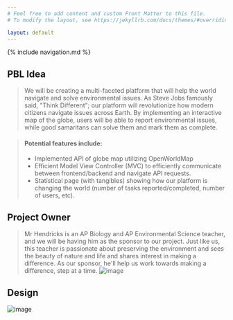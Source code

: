 ```yaml
---
# Feel free to add content and custom Front Matter to this file.
# To modify the layout, see https://jekyllrb.com/docs/themes/#overriding-theme-defaults

layout: default
---
```


{% include navigation.md %}

## PBL Idea

> We will be creating a multi-faceted platform that will help the world navigate and solve environmental issues. As Steve Jobs famously said, "Think Different"; our platform will revolutionize how modern citizens navigate issues across Earth. By implementing an interactive map of the globe, users will be able to report environmental issues, while good samaritans can solve them and mark them as complete.

> #### Potential features include:
>
> - Implemented API of globe map utilizing OpenWorldMap
> - Efficient Model View Controller (MVC) to efficiently communicate between frontend/backend and navigate API requests.
> - Statistical page (with tangibles) showing how our platform is changing the world (number of tasks reported/completed, number of users, etc).

## Project Owner

> Mr Hendricks is an AP Biology and AP Environmental Science teacher, and we will be having him as the sponsor to our project. Just like us, this teacher is passionate about preserving the environment and sees the beauty of nature and life and shares interest in making a difference. As our sponsor, he'll help us work towards making a difference, step at a time.
> ![image](https://user-images.githubusercontent.com/55494721/160071034-678a698f-8cb0-4706-8522-90317882d04f.png)

## Design

![image](https://user-images.githubusercontent.com/55494721/160073284-107d3b54-7bf7-4b9c-8ded-aa1aa1657849.png)
